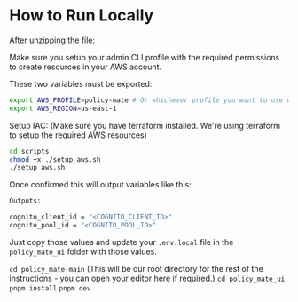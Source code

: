 # How to Run Locally

After unzipping the file:

Make sure you setup your admin CLI profile with the required permissions to create resources in your AWS account.

These two variables must be exported:

```bash
export AWS_PROFILE=policy-mate # Or whichever profile you want to use which should have the required permissions
export AWS_REGION=us-east-1
```

Setup IAC: (Make sure you have terraform installed. We're using terraform to setup the required AWS resources)

```bash
cd scripts
chmod +x ./setup_aws.sh
./setup_aws.sh
```

Once confirmed this will output variables like this:

```bash
Outputs:

cognito_client_id = "<COGNITO_CLIENT_ID>"
cognito_pool_id = "<COGNITO_POOL_ID>"
```

Just copy those values and update your `.env.local` file in the `policy_mate_ui` folder with those values.

`cd policy_mate-main` (This will be our root directory for the rest of the instructions - you can open your editor here if required.)
`cd policy_mate_ui`
`pnpm install`
`pnpm dev`
